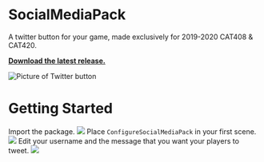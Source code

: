 # SocialMediaPack
A twitter button for your game, made exclusively for 2019-2020 CAT408 & CAT420.

[__Download the latest release.__](https://github.com/soriojas/SocialMediaPack/releases)

![Picture of Twitter button](https://pbs.twimg.com/media/EQ3eGZWUUAARWJv?format=png&name=900x900)

# Getting Started
Import the package.
![](https://i.imgur.com/dLpsPwB.png)
Place `ConfigureSocialMediaPack` in your first scene.
![](https://i.imgur.com/ldfRV1J.png)
Edit your username and the message that you want your players to tweet.
![](https://i.imgur.com/TCw29nO.png)
